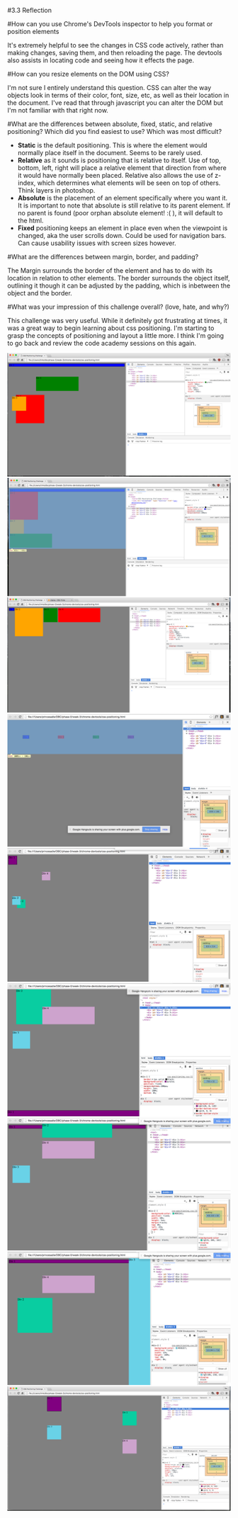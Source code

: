 #3.3 Reflection

#How can you use Chrome's DevTools inspector to help you format or position elements

It's extremely helpful to see the changes in CSS code actively, rather than making changes, saving them, and then reloading the page.  The devtools also assists in locating code and seeing how it effects the page.  

#How can you resize elements on the DOM using CSS?

I'm not sure I entirely understand this question.  CSS can alter the way objects look in terms of their color, font, size, etc, as well as their location in the document.  I've read that through javascript you can alter the DOM but I'm not familiar with that right now.  

#What are the differences between absolute, fixed, static, and relative positioning? Which did you find easiest to use? Which was most difficult?

- **Static** is the default positioning.  This is where the element would normally place itself in the document.  Seems to be rarely used.
- **Relative** as it sounds is positioning that is relative to itself.  Use of top, bottom, left, right will place a relative element that direction from where it would have normally been placed. Relative also allows the use of z-index, which determines what elements will be seen on top of others.  Think layers in photoshop. 
- **Absolute** is the placement of an element specifically where you want it. It is important to note that absolute is still relative to its parent element.  If no parent is found (poor orphan absolute element! :( ), it will default to the html. 
- **Fixed** positioning keeps an element in place even when the viewpoint is changed, aka the user scrolls down.  Could be used for navigation bars.  Can cause usability issues with screen sizes however.


#What are the differences between margin, border, and padding?

The Margin surrounds the border of the element and has to do with its location in relation to other elements.  The border surrounds the object itself, outlining it though it can be adjusted by the padding, which is inbetween the object and the border.

#What was your impression of this challenge overall? (love, hate, and why?)

This challenge was very useful.  While it definitely got frustrating at times, it was a great way to begin learning about css positioning. I'm starting to grasp the concepts of positioning and layout a little more.  I think I'm going to go back and review the code academy sessions on this again.  

![ex1](imgs/ex1.png)
![ex2](imgs/ex2.png)
![ex3](imgs/ex3.png)
![ex4](imgs/ex4.png)
![ex5](imgs/ex5.png)
![ex6](imgs/ex6.png)
![ex7](imgs/ex7.png)
![ex8](imgs/ex8.png)
![ex9](imgs/ex9.png)
